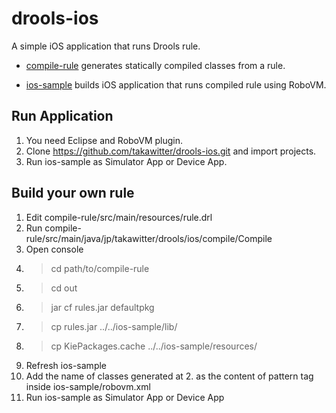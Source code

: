 # drools-ios
A simple iOS application that runs Drools rule.

* [compile-rule](https://github.com/takawitter/drools-ios/tree/master/compile-rule) generates statically compiled classes from a rule.

* [ios-sample](https://github.com/takawitter/drools-ios/tree/master/ios-sample) builds iOS application that runs compiled rule using RoboVM.

## Run Application

1. You need Eclipse and RoboVM plugin.
2. Clone https://github.com/takawitter/drools-ios.git and import projects.
3. Run ios-sample as Simulator App or Device App.

## Build your own rule

1. Edit compile-rule/src/main/resources/rule.drl
2. Run compile-rule/src/main/java/jp/takawitter/drools/ios/compile/Compile
3. Open console
1. > cd path/to/compile-rule
1. > cd out
1. > jar cf rules.jar defaultpkg
1. > cp rules.jar ../../ios-sample/lib/
1. > cp KiePackages.cache ../../ios-sample/resources/
1. Refresh ios-sample
1. Add the name of classes generated at 2. as the content of pattern tag inside ios-sample/robovm.xml
1. Run ios-sample as Simulator App or Device App
